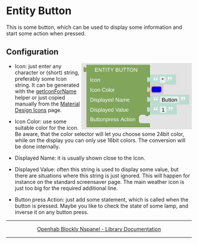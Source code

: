 # Entity Button

This is some button, which can be used to display some information and start some action when pressed.

## Configuration

[<img src="img/blockLibrary_nspanel_entities_button.png" align="right" width="300">](img/blockLibrary_nspanel_entities_button.png)

- Icon: just enter any character or (short) string, preferably some Icon string. It can be generated with the [getIconForName](blockLibrary_nspanel_helpers_getIconForName.md) helper or just copied manually from the [Material Design Icons](https://docs.nspanel.pky.eu/icon-cheatsheet.html) page.

- Icon Color: use some suitable color for the icon. Be aware, that the color selector will let you choose some 24bit color, while on the display you can only use 16bit colors. The conversion will be done internally.

- Displayed Name: it is usually shown close to the Icon.

- Displayed Value: often this string is used to display some value, but there are situations where this string is just ignored. This will happen for instance on the standard screensaver page. The main weather icon is just too big for the required additional line.

- Button press Action: just add some statement, which is called when the button is pressed. Maybe you like to check the state of some lamp, and inverse it on any button press.

---

[<p style="text-align: center;">Openhab Blockly Nspanel - Library Documentation</p>](README.md)

---
